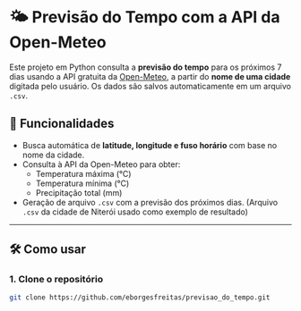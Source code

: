 # 🌤️ Previsão do Tempo com a API da Open-Meteo

Este projeto em Python consulta a **previsão do tempo** para os próximos 7 dias usando a API gratuita da [Open-Meteo](https://open-meteo.com/), a partir do **nome de uma cidade** digitada pelo usuário. Os dados são salvos automaticamente em um arquivo `.csv`.

## 🚀 Funcionalidades

- Busca automática de **latitude, longitude e fuso horário** com base no nome da cidade.
- Consulta à API da Open-Meteo para obter:
  - Temperatura máxima (°C)
  - Temperatura mínima (°C)
  - Precipitação total (mm)
- Geração de arquivo `.csv` com a previsão dos próximos dias. (Arquivo `.csv` da cidade de Niterói usado como exemplo de resultado)

---

## 🛠️ Como usar

### 1. Clone o repositório

```bash
git clone https://github.com/eborgesfreitas/previsao_do_tempo.git

